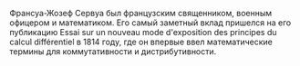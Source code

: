 Франсуа-Жозеф Сервуа был французским священником, военным офицером и математиком. Его самый заметный вклад пришелся на его публикацию Essai sur un nouveau mode d'exposition des principes du calcul différentiel в 1814 году, где он впервые ввел математические термины для коммутативности и дистрибутивности.